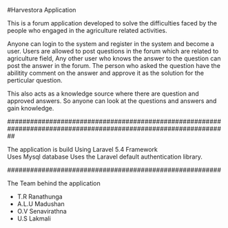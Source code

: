 #Harvestora Application

This is a forum application developed to solve the difficulties faced by the people who engaged in the agriculture related activities. 

Anyone can login to the system and register in the system and become a user. 
Users are allowed to post questions in the forum which are related to agriculture field, 
Any other user who knows the answer to the question can post the answer in the forum.
The person who asked the question have the abilitity comment on the answer and approve it as the 
solution for the perticular question.

This also acts as a knowledge source where there are question and approved answers. So anyone can look at the 
questions and answers and gain knowledge. 
 
##################################################################################################################


The application is build Using Laravel 5.4 Framework  
Uses Mysql database
Uses the Laravel default authentication library. 

########################################################

The Team behind the application 

- T.R Ranathunga
- A.L.U Madushan
- O.V Senavirathna
- U.S Lakmali
